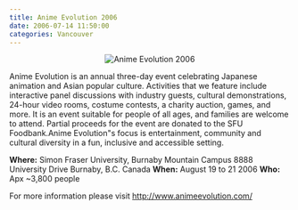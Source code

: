 ```yaml
---
title: Anime Evolution 2006
date: 2006-07-14 11:50:00
categories: Vancouver
---
```


<p style="text-align: center"><img src="/public/uploads/2006/07/02_topBanner.JPG" id="image20" alt="Anime Evolution 2006" /></p>

Anime Evolution is an annual three-day event celebrating Japanese animation and Asian popular culture. Activities that we feature include interactive panel discussions with industry guests, cultural demonstrations, 24-hour video rooms, costume contests, a charity auction, games, and more. It is an event suitable for people of all ages, and families are welcome to attend. Partial proceeds for the event are donated to the SFU Foodbank.Anime Evolution&quot;s focus is entertainment, community and cultural diversity in a fun, inclusive and accessible setting.

<strong>Where:</strong>
Simon Fraser University, Burnaby Mountain Campus
8888 University Drive
Burnaby, B.C.
Canada
<strong>When:</strong> August 19 to 21 2006
<strong>Who:</strong> Apx ~3,800 people

For more information please visit
<a href="http://www.animeevolution.com/">http://www.animeevolution.com/</a>
